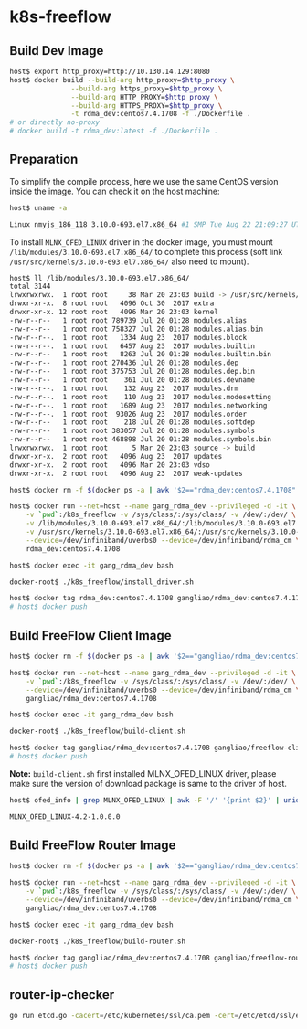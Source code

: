 # k8s-freeflow


## Build Dev Image

```bash
host$ export http_proxy=http://10.130.14.129:8080
host$ docker build --build-arg http_proxy=$http_proxy \
               --build-arg https_proxy=$http_proxy \
               --build-arg HTTP_PROXY=$http_proxy \
               --build-arg HTTPS_PROXY=$http_proxy \
               -t rdma_dev:centos7.4.1708 -f ./Dockerfile .
# or directly no-proxy
# docker build -t rdma_dev:latest -f ./Dockerfile .
```

## Preparation

To simplify the compile process, here we use the same CentOS version inside the image.
You can check it on the host machine:

```bash
host$ uname -a

Linux nmyjs_186_118 3.10.0-693.el7.x86_64 #1 SMP Tue Aug 22 21:09:27 UTC 2017 x86_64 x86_64 x86_64 GNU/Linux
```

To install `MLNX_OFED_LINUX` driver in the docker image, you must mount `/lib/modules/3.10.0-693.el7.x86_64/` to complete this process (soft link `/usr/src/kernels/3.10.0-693.el7.x86_64/` also need to mount).

```bash
host$ ll /lib/modules/3.10.0-693.el7.x86_64/
total 3144
lrwxrwxrwx.  1 root root     38 Mar 20 23:03 build -> /usr/src/kernels/3.10.0-693.el7.x86_64
drwxr-xr-x.  8 root root   4096 Oct 30  2017 extra
drwxr-xr-x. 12 root root   4096 Mar 20 23:03 kernel
-rw-r--r--   1 root root 789739 Jul 20 01:28 modules.alias
-rw-r--r--   1 root root 758327 Jul 20 01:28 modules.alias.bin
-rw-r--r--.  1 root root   1334 Aug 23  2017 modules.block
-rw-r--r--.  1 root root   6457 Aug 23  2017 modules.builtin
-rw-r--r--   1 root root   8263 Jul 20 01:28 modules.builtin.bin
-rw-r--r--   1 root root 270436 Jul 20 01:28 modules.dep
-rw-r--r--   1 root root 375753 Jul 20 01:28 modules.dep.bin
-rw-r--r--   1 root root    361 Jul 20 01:28 modules.devname
-rw-r--r--.  1 root root    132 Aug 23  2017 modules.drm
-rw-r--r--.  1 root root    110 Aug 23  2017 modules.modesetting
-rw-r--r--.  1 root root   1689 Aug 23  2017 modules.networking
-rw-r--r--.  1 root root  93026 Aug 23  2017 modules.order
-rw-r--r--   1 root root    218 Jul 20 01:28 modules.softdep
-rw-r--r--   1 root root 383057 Jul 20 01:28 modules.symbols
-rw-r--r--   1 root root 468898 Jul 20 01:28 modules.symbols.bin
lrwxrwxrwx.  1 root root      5 Mar 20 23:03 source -> build
drwxr-xr-x.  2 root root   4096 Aug 23  2017 updates
drwxr-xr-x.  2 root root   4096 Mar 20 23:03 vdso
drwxr-xr-x.  2 root root   4096 Aug 23  2017 weak-updates
```

```bash
host$ docker rm -f $(docker ps -a | awk '$2=="rdma_dev:centos7.4.1708" {print $1}')

host$ docker run --net=host --name gang_rdma_dev --privileged -d -it \
    -v `pwd`:/k8s_freeflow -v /sys/class/:/sys/class/ -v /dev/:/dev/ \
    -v /lib/modules/3.10.0-693.el7.x86_64/:/lib/modules/3.10.0-693.el7.x86_64/ \
    -v /usr/src/kernels/3.10.0-693.el7.x86_64/:/usr/src/kernels/3.10.0-693.el7.x86_64/ \
    --device=/dev/infiniband/uverbs0 --device=/dev/infiniband/rdma_cm \
    rdma_dev:centos7.4.1708

host$ docker exec -it gang_rdma_dev bash

docker-root$ ./k8s_freeflow/install_driver.sh

host$ docker tag rdma_dev:centos7.4.1708 gangliao/rdma_dev:centos7.4.1708
# host$ docker push
```

## Build FreeFlow Client Image

```bash
host$ docker rm -f $(docker ps -a | awk '$2=="gangliao/rdma_dev:centos7.4.1708" {print $1}')

host$ docker run --net=host --name gang_rdma_dev --privileged -d -it \
    -v `pwd`:/k8s_freeflow -v /sys/class/:/sys/class/ -v /dev/:/dev/ \
    --device=/dev/infiniband/uverbs0 --device=/dev/infiniband/rdma_cm \
    gangliao/rdma_dev:centos7.4.1708

host$ docker exec -it gang_rdma_dev bash

docker-root$ ./k8s_freeflow/build-client.sh

host$ docker tag gangliao/rdma_dev:centos7.4.1708 gangliao/freeflow-client:centos7.4.1708
# host$ docker push
```

**Note:** `build-client.sh` first installed MLNX_OFED_LINUX driver, please make sure the
version of download package is same to the driver of host.

```bash
host$ ofed_info | grep MLNX_OFED_LINUX | awk -F '/' '{print $2}' | uniq

MLNX_OFED_LINUX-4.2-1.0.0.0
```

## Build FreeFlow Router Image

```bash
host$ docker rm -f $(docker ps -a | awk '$2=="gangliao/rdma_dev:centos7.4.1708" {print $1}')

host$ docker run --net=host --name gang_rdma_dev --privileged -d -it \
    -v `pwd`:/k8s_freeflow -v /sys/class/:/sys/class/ -v /dev/:/dev/ \
    --device=/dev/infiniband/uverbs0 --device=/dev/infiniband/rdma_cm \
    gangliao/rdma_dev:centos7.4.1708

host$ docker exec -it gang_rdma_dev bash

docker-root$ ./k8s_freeflow/build-router.sh

host$ docker tag gangliao/rdma_dev:centos7.4.1708 gangliao/freeflow-router:centos7.4.1708
# host$ docker push
```



## router-ip-checker

```bash
go run etcd.go -cacert=/etc/kubernetes/ssl/ca.pem -cert=/etc/etcd/ssl/etcd.pem -key=/etc/etcd/ssl/etcd-key.pem
```
